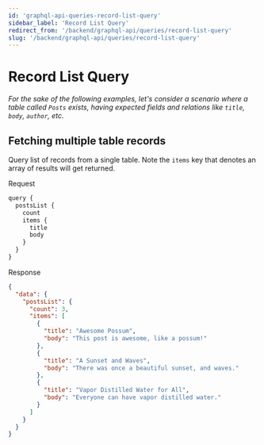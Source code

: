 ```yaml
---
id: 'graphql-api-queries-record-list-query'
sidebar_label: 'Record List Query'
redirect_from: '/backend/graphql-api/queries/record-list-query'
slug: '/backend/graphql-api/queries/record-list-query'
---
```


# Record List Query

_For the sake of the following examples, let's consider a scenario where a table called `Posts` exists, having expected fields and relations like `title`, `body`, `author`, etc._

## Fetching multiple table records

Query list of records from a single table. Note the `items` key that denotes an array of results will get returned.

<div class="code-sample">
<div>
<label>Request</label>

```javascript
query {
  postsList {
    count
    items {
      title
      body
    }
  }
}
```

</div>
<div>
<label>Response</label>

```json
{
  "data": {
    "postsList": {
      "count": 3,
      "items": [
        {
          "title": "Awesome Possum",
          "body": "This post is awesome, like a possum!"
        },
        {
          "title": "A Sunset and Waves",
          "body": "There was once a beautiful sunset, and waves."
        },
        {
          "title": "Vapor Distilled Water for All",
          "body": "Everyone can have vapor distilled water."
        }
      ]
    }
  }
}
```

</div>
</div>
